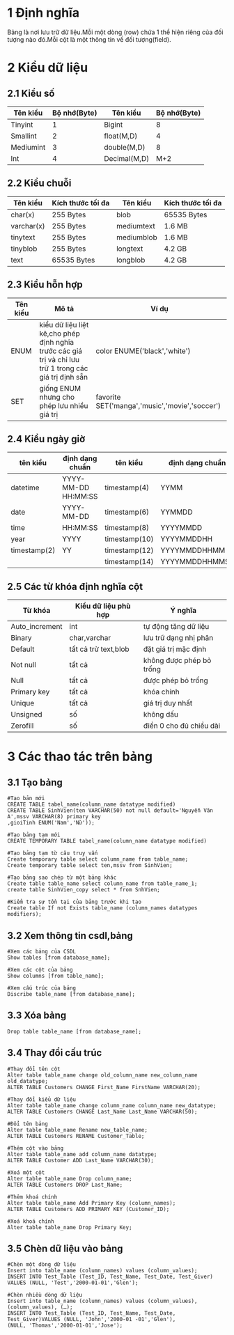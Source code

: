 # 1 Định nghĩa
Bảng là nơi lưu trữ dữ liệu.Mỗi một dòng (row) chứa 1 thể hiện riêng của đối tượng nào đó.Mỗi cột là một thông tin về đối tượng(field).
# 2 Kiểu dữ liệu
## 2.1 Kiểu số
|Tên kiểu|Bộ nhớ(Byte)|Tên kiểu|Bộ nhớ(Byte)|
|--------|------------|--------|------------|
|Tinyint|1|Bigint|8|
|Smallint|2|float(M,D)|4|
|Mediumint|3|double(M,D)|8|
|Int|4|Decimal(M,D)|M+2|
## 2.2 Kiểu chuỗi
|Tên kiểu|Kích thước tối đa|Tên kiểu|Kích thước tối đa|
|--------|-----------------|--------|-----------------|
|char(x)|255 Bytes|blob|65535 Bytes|
|varchar(x)|255 Bytes|mediumtext|1.6 MB|
|tinytext|255 Bytes|mediumblob|1.6 MB|
|tinyblob|255 Bytes|longtext|4.2 GB|
|text|65535 Bytes|longblob|4.2 GB|
## 2.3 Kiểu hỗn hợp
|Tên kiểu|Mô tả|Ví dụ|
|--------|-----|-----|
|ENUM|kiểu dữ liệu liệt kê,cho phép định nghĩa trước các giá trị và chỉ lưu trữ 1 trong các giá trị định sẵn|color ENUME('black','white')|
|SET|giống ENUM nhưng cho phép lưu nhiều giá trị|favorite SET('manga','music','movie','soccer')|
## 2.4 Kiểu ngày giờ
|tên kiểu|định dạng chuẩn|tên kiểu|định dạng chuẩn|
|--------|---------------|--------|---------------|
|datetime|YYYY-MM-DD HH:MM:SS|timestamp(4)|YYMM|
|date|YYYY-MM-DD|timestamp(6)|YYMMDD|
|time|HH:MM:SS|timestamp(8)|YYYYMMDD|
|year|YYYY|timestamp(10)|YYYYMMDDHH|
|timestamp(2)|YY|timestamp(12)|YYYYMMDDHHMM|
|||timestamp(14)|YYYYMMDDHHMMSS|

## 2.5 Các từ khóa định nghĩa cột
|Từ khóa|Kiểu dữ liệu phù hợp|Ý nghĩa|
|-------|--------------------|-------|
|Auto_increment|int|tự động tăng dữ liệu|
|Binary|char,varchar|lưu trữ dạng nhị phân|
|Default|tất cả trừ text,blob|đặt giá trị mặc định|
|Not null|tất cả|không được phép bỏ trống|
|Null|tất cả|được phép bỏ trống|
|Primary key|tất cả|khóa chính|
|Unique|tất cả|giá trị duy nhất|
|Unsigned|số|không dấu|
|Zerofill|số|điền 0 cho đủ chiều dài|
# 3 Các thao tác trên bảng
## 3.1 Tạo bảng
```
#Tạo bản mới
CREATE TABLE tabel_name(column_name datatype modified)
CREATE TABLE SinhVien(ten VARCHAR(50) not null default='Nguyễn Văn A',mssv VARCHAR(8) primary key
,gioiTinh ENUM('Nam','Nữ'));

#Tạo bảng tạm mới
CREATE TEMPORARY TABLE tabel_name(column_name datatype modified)

#Tạo bảng tạm từ câu truy vấn
Create temporary table select column_name from table_name;
Create temporary table select ten,mssv from SinhVien;

#Tạo bảng sao chép từ một bảng khác
Create table table_name select column_name from table_name_1;
create table SinhVien_copy select * from SnhVien;

#Kiểm tra sự tồn tại của bảng trước khi tạo
Create table If not Exists table_name (column_names datatypes modifiers);
```
## 3.2 Xem thông tin csdl,bảng
```
#Xem các bảng của CSDL
Show tables [from database_name];

#Xem các cột của bảng
Show columns [from table_name];

#Xem cấu trúc của bảng
Discribe table_name [from database_name];
```
## 3.3 Xóa bảng
`Drop table table_name [from database_name];`
## 3.4 Thay đổi cấu trúc
```
#Thay đổi tên cột
Alter table table_name change old_column_name new_column_name old_datatype;
ALTER TABLE Customers CHANGE First_Name FirstName VARCHAR(20);

#Thay đổi kiểu dữ liệu
Alter table table_name change column_name column_name new_datatype;
ALTER TABLE Customers CHANGE Last_Name Last_Name VARCHAR(50);

#Đổi tên bảng
Alter table table_name Rename new_table_name;
ALTER TABLE Customers RENAME Customer_Table;

#Thêm cột vào bảng
Alter table table_name add column_name datatype;
ALTER TABLE Customer ADD Last_Name VARCHAR(30);

#Xoá một cột
Alter table table_name Drop column_name;
ALTER TABLE Customers DROP Last_Name;

#Thêm khoá chính
Alter table table_name Add Primary Key (column_names);
ALTER TABLE Customers ADD PRIMARY KEY (Customer_ID);

#Xoá khoá chính
Alter table table_name Drop Primary Key;
```
## 3.5 Chèn dữ liệu vào bảng
```
#Chèn một dòng dữ liệu
Insert into table_name (column_names) values (column_values);
INSERT INTO Test_Table (Test_ID, Test_Name, Test_Date, Test_Giver) VALUES (NULL, 'Test','2000-01-01','Glen');

#Chèn nhiều dòng dữ liệu
Insert into table_name (column_names) values (column_values),(column_values), (…);
INSERT INTO Test_Table (Test_ID, Test_Name, Test_Date, Test_Giver)VALUES (NULL, 'John','2000-01 -01','Glen'),
(NULL, 'Thomas','2000-01-01','Jose');
```
